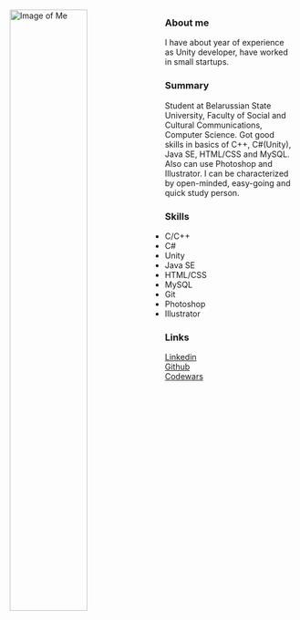 <img src="https://pp.userapi.com/c622720/v622720349/4ecc1/8lyuMepX6rc.jpg" alt="Image of Me" width="52%" height="52%" align="left" style="margin: 2%">

### About me
I have about year of experience as Unity developer, have worked in small startups.


### Summary
Student at Belarussian State University, Faculty of Social and Cultural Communications, Computer Science. Got good skills in basics of C++, C#(Unity), Java SE, HTML/CSS and MySQL. Also can use Photoshop and Illustrator. I can be characterized by open-minded, easy-going and quick study person. 

### Skills
- С/С++
- С#
- Unity
- Java SE
- HTML/CSS
- MySQL
- Git
- Photoshop
- Illustrator


### Links
[Linkedin](https://www.linkedin.com/in/zagamant/) <br>
[Github](https://github.com/zagamant) <br>
[Codewars](https://www.codewars.com/users/zagamant) <br>
